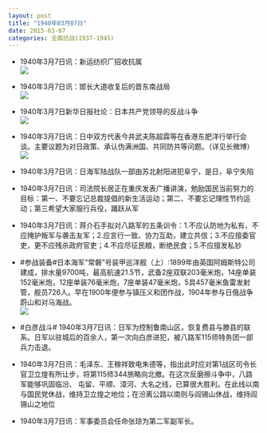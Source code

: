 ```yaml
---
layout: post
title: "1940年03月07日"
date: 2015-03-07
categories: 全面抗战(1937-1945)
---
```


<meta name="referrer" content="no-referrer" />

- 1940年3月7日讯：新运纺织厂招收抗属 <br/><img src="https://ww4.sinaimg.cn/large/aca367d8jw1epxkj5wo4cj20a105b0t7.jpg" />

- 1940年3月7日讯：邯长大道收复后的晋东南战局 <br/><img src="https://ww4.sinaimg.cn/large/aca367d8jw1epxispzkl2j20iv1d44es.jpg" />

- 1940年3月7日新华日报社论：日本共产党领导的反战斗争 <br/><img src="https://ww1.sinaimg.cn/large/aca367d8jw1epxh2qggvtj20zo0gfwkq.jpg" />

- 1940年3月7日讯：日中双方代表今井武夫陈超霖等在香港东肥洋行举行会谈。主要议题为对日政策、承认伪满洲国、共同防共等问题。（详见长微博）  <br/><img src="https://ww4.sinaimg.cn/large/aca367d8jw1epxf1u8wnsj20c81piwpa.jpg" />

- 1940年3月7日讯：日海军陆战队一部由苏北射阳进犯阜宁，是日，阜宁失陷 

- 1940年3月7日讯：司法院长居正在重庆发表广播讲演，勉励国民当前努力的目标：第一、不要忘记总裁提倡的新生活运动；第二、不要忘记理性节约运动；第三希望大家服行兵役，踊跃从军 

- 1940年3月7日讯：蒋介石手拟对八路军的五条训令：1.不应认防地为私有，不应掩护叛军与袭击友军；2.应言行一致、协力互助，建立共信；3.不应擅委官吏，更不应残杀政府官吏；4.不应尽征民粮，断绝民食；5.不应擅发私钞 

- #参战装备#日本海军“常磐”号装甲巡洋舰（上）:1899年由英国阿姆斯特公司建成，排水量9700吨，最高航速21.5节，武备2座双联203毫米炮，14座单装152毫米炮，12座单装76毫米炮，7座单装47毫米炮，5具457毫米鱼雷发射管，舰员726人。早在1900年便参与镇压义和团作战，1904年参与日俄战争蔚山和对马海战。 <br/><img src="https://ww2.sinaimg.cn/large/aca367d8jw1epwxpecgruj20dl0gijtz.jpg" />

- #白彦战斗# 1940年3月7日讯：日军为控制鲁南山区，恢复费县与滕县的联系。日军以驻城后的百余人，第一次向白彦进犯，被八路军115师特务团一部兵力击退。 

- 1940年3月7日讯：毛泽东、王稼祥致电朱德等，指出此时应对第1战区司令长官卫立煌有所让步，将第115师344旅略向北撤。在这次反磨擦斗争中，八路军能够巩固临汾、 屯留、平顺、漳河、大名之线，已算很大胜利。在此线以南与国民党休战，维持卫立煌之地位；在汾离公路以南则与阎锡山休战，维持阎锡山之地位 

- 1940年3月7日讯：军事委员会任命张琼为第二军副军长。 

